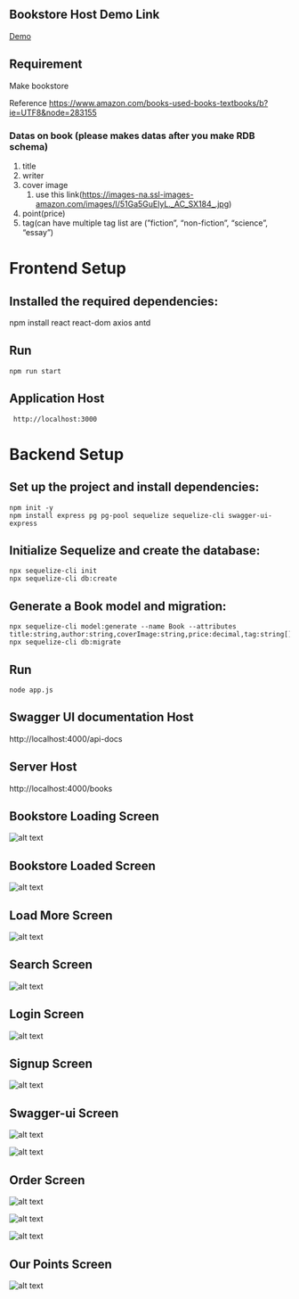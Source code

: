 ## Bookstore Host Demo Link

 [Demo](https://Gowthami0301.github.io/Hyperhire/)


## Requirement
Make bookstore

Reference https://www.amazon.com/books-used-books-textbooks/b?ie=UTF8&node=283155

### Datas on book (please makes datas after you make RDB schema)

1. title
2. writer
3. cover image
    1. use this link(https://images-na.ssl-images-amazon.com/images/I/51Ga5GuElyL._AC_SX184_.jpg)
4. point(price)
5. tag(can have multiple tag list are (”fiction”, “non-fiction”, “science”, “essay”)

# Frontend Setup

## Installed the required dependencies:
   npm install react react-dom axios antd
## Run
    npm run start
## Application Host 
     http://localhost:3000

# Backend Setup

## Set up the project and install dependencies:
    npm init -y
    npm install express pg pg-pool sequelize sequelize-cli swagger-ui-express

## Initialize Sequelize and create the database:
    npx sequelize-cli init
    npx sequelize-cli db:create

## Generate a Book model and migration:
    npx sequelize-cli model:generate --name Book --attributes title:string,author:string,coverImage:string,price:decimal,tag:string[]
    npx sequelize-cli db:migrate
## Run
    node app.js
## Swagger UI documentation Host
   http://localhost:4000/api-docs
## Server Host
   http://localhost:4000/books

## Bookstore Loading Screen

![alt text](https://github.com/Gowthami0301/Hyperhire/blob/master/src/assets/6.png)

## Bookstore Loaded Screen

![alt text](https://github.com/Gowthami0301/Hyperhire/blob/master/src/assets/1.png)


## Load More Screen

![alt text](https://github.com/Gowthami0301/Hyperhire/blob/master/src/assets/2.png)


## Search Screen

![alt text](https://github.com/Gowthami0301/Hyperhire/blob/master/src/assets/3.png)

## Login Screen

![alt text](https://github.com/Gowthami0301/Hyperhire/blob/master/src/assets/4.png)

## Signup Screen

![alt text](https://github.com/Gowthami0301/Hyperhire/blob/master/src/assets/5.png)

## Swagger-ui Screen

![alt text](https://github.com/Gowthami0301/Hyperhire/blob/master/src/assets/7.png)

![alt text](https://github.com/Gowthami0301/Hyperhire/blob/master/src/assets/8.png)


## Order Screen

![alt text](https://github.com/Gowthami0301/Hyperhire/blob/master/src/assets/9.png)

![alt text](https://github.com/Gowthami0301/Hyperhire/blob/master/src/assets/10.png)

![alt text](https://github.com/Gowthami0301/Hyperhire/blob/master/src/assets/11.png)

## Our Points Screen

![alt text](https://github.com/Gowthami0301/Hyperhire/blob/master/src/assets/11.png)




